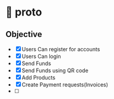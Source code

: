 # 🍏 proto 


## Objective
- [x] Users Can register for accounts
- [x] Users Can login
- [x] Send Funds 
- [x] Send Funds using QR code
- [x] Add Products
- [x] Create Payment requests(Invoices)
- [ ] 
